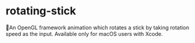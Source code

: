 # rotating-stick
🎋An OpenGL framework animation which rotates a stick by taking rotation speed as the input. Available only for macOS users with Xcode.
